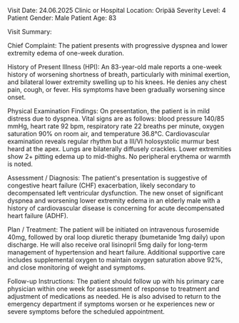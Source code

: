 Visit Date: 24.06.2025
Clinic or Hospital Location: Oripää
Severity Level: 4
Patient Gender: Male
Patient Age: 83

Visit Summary:

Chief Complaint: The patient presents with progressive dyspnea and lower extremity edema of one-week duration.

History of Present Illness (HPI): An 83-year-old male reports a one-week history of worsening shortness of breath, particularly with minimal exertion, and bilateral lower extremity swelling up to his knees. He denies any chest pain, cough, or fever. His symptoms have been gradually worsening since onset.

Physical Examination Findings: On presentation, the patient is in mild distress due to dyspnea. Vital signs are as follows: blood pressure 140/85 mmHg, heart rate 92 bpm, respiratory rate 22 breaths per minute, oxygen saturation 90% on room air, and temperature 36.8°C. Cardiovascular examination reveals regular rhythm but a III/VI holosystolic murmur best heard at the apex. Lungs are bilaterally diffusely crackles. Lower extremities show 2+ pitting edema up to mid-thighs. No peripheral erythema or warmth is noted.

Assessment / Diagnosis: The patient's presentation is suggestive of congestive heart failure (CHF) exacerbation, likely secondary to decompensated left ventricular dysfunction. The new onset of significant dyspnea and worsening lower extremity edema in an elderly male with a history of cardiovascular disease is concerning for acute decompensated heart failure (ADHF).

Plan / Treatment: The patient will be initiated on intravenous furosemide 40mg, followed by oral loop diuretic therapy (bumetanide 1mg daily) upon discharge. He will also receive oral lisinopril 5mg daily for long-term management of hypertension and heart failure. Additional supportive care includes supplemental oxygen to maintain oxygen saturation above 92%, and close monitoring of weight and symptoms.

Follow-up Instructions: The patient should follow up with his primary care physician within one week for assessment of response to treatment and adjustment of medications as needed. He is also advised to return to the emergency department if symptoms worsen or he experiences new or severe symptoms before the scheduled appointment.